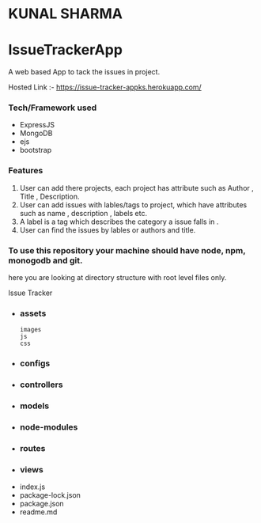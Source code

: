 # KUNAL SHARMA
# IssueTrackerApp
A web based App to tack the issues in project. 

Hosted Link :- https://issue-tracker-appks.herokuapp.com/

### Tech/Framework used
- ExpressJS
- MongoDB
- ejs
- bootstrap

### Features

1. User can add there projects, each project has attribute such as Author , Title , Description.
2. User can add issues with lables/tags to project, which have attributes such as name , description , labels etc.
3. A label is a tag which describes the category a issue falls in .
4. User can find  the issues by lables or authors and title.



### To use this repository your machine should have node, npm, monogodb and git. 

here you are looking at directory structure with root level files only.

Issue Tracker
- ### assets
      images
      js
      css
- ### configs
- ### controllers
- ### models
- ### node-modules
- ### routes 
- ### views
- index.js
- package-lock.json
- package.json
- readme.md
